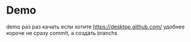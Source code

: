 # Demo
demo
раз раз 
качать если хотите https://desktop.github.com/ удобнее 
короче не сразу commit, а создать branchs 
